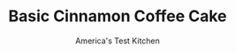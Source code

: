 ---
layout: ../../layouts/MarkdownPostLayout.astro
title: Basic Cinnamon Coffee Cake
author: America's Test Kitchen
pubDate: 2023-03-15
description: "This pantry-friendly breakfast treat is a snap to make and perfect for a cozy weekend morning."
image_url: https://res.cloudinary.com/hksqkdlah/image/upload/ar_1:1,c_fill,dpr_2.0,f_auto,fl_lossy.progressive.strip_profile,g_faces:auto,q_auto:low,w_344/SFS_BasicButDeliciousCoffeeCake_026_d9qgm6
tags: ["Desserts or Baked Goods","Breakfast & Brunch","Cakes"]
calories: 4687
protein: 6
carbohydrates: 74
fats: 
fiber: 1
ingredients: ["¾ cup packed (5¼ ounces), dark brown sugar","1 tablespoon, ground cinnamon","½ teaspoon, table salt","½ cup (2½ ounces), all-purpose flour","4 tablespoons, unsalted butter, melted","2¼ cups (11¼ ounces), all-purpose flour","1¼ cups (8¾ ounces), granulated sugar","1¼ teaspoons, baking powder","½ teaspoon, baking soda","¾ teaspoon, table salt","1 cup, whole milk","1 , large egg plus 1 large yolk, lightly beaten","2 teaspoons, vanilla extract","12 tablespoons, unsalted butter, melted"]
serves: 9
time: "1¼ hours, plus 30 minutes cooling"
instructions: ["FOR THE FILLING AND STREUSEL: Adjust oven rack to middle position and heat oven to 350 degrees. Spray 8-inch square baking pan with vegetable oil spray. Combine brown sugar, cinnamon, and salt in medium bowl. Reserve ¼ cup packed brown sugar mixture for filling. Stir flour into remaining brown sugar mixture. Add melted butter and mix until no dry spots remain and mixture forms clumps; set aside streusel.","FOR THE CAKE: Whisk flour, granulated sugar, baking powder, baking soda, and salt together in large bowl. Stir in milk, melted butter, egg and yolk, and vanilla until just combined. Pour 2¼ cups batter into prepared pan and spread into even layer. Sprinkle reserved brown sugar mixture evenly over batter. Dollop remaining batter evenly over filling and spread to edges of pan with offset spatula. Crumble streusel into pea-size crumbs evenly over top layer of batter.","Bake until center of cake is set and toothpick inserted in center comes out with few moist crumbs attached, 45 to 50 minutes. Let cake cool in pan on wire rack for 30 minutes. Cut into 9 squares and serve warm, or let cool completely before cutting and serving. (Cake can be stored in airtight container at room temperature for up to 3 days.)"]
nutrition: ["117 mg Potassium","151 mg Phosphorus","112 mg Calcium","2 mg Iron","15 mg Magnesium","333 mg Sodium","22 g Fat","2 mg Niacin (B3)","5 g Monounsaturated","1 g Polyunsaturated","77 mg Cholesterol","13 g Saturated","1 g Fiber","66 µg Folic acid","17 µg Folate (food)","40 g Sugars","2 µg Vitamin K","38 g Water","74 g Carbs","130 µg Folate equivalent (total)","6 g Protein","194 µg Vitamin A","520 kcal Energy","39 g Sugars, added","4687 calories"]
notes: "We developed this recipe using a metal baking pan. If using a glass or ceramic baking dish, increase the baking time to 55 minutes and let the cake cool for 45 minutes before cutting it. We prefer dark brown sugar in this recipe, but you can use light brown sugar instead."
---